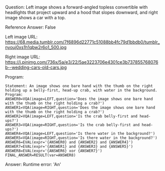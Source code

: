 Question: Left image shows a forward-angled topless convertible with headlights that project upward and a hood that slopes downward, and right image shows a car with a top.

Reference Answer: False

Left image URL: https://68.media.tumblr.com/7f6896d22771c51088bb4fc79d1bbdb0/tumblr_nyouj0xs1h1qbw2r6o1_500.jpg

Right image URL: https://i.pinimg.com/736x/5a/e3/22/5ae3223706e4301ce3b737855768076b--wedding-cars-old-cars.jpg

Program:

```
Statement: An image shows one bare hand with the thumb on the right holding up a belly-first, head-up crab, with water in the background.
Program:
ANSWER0=VQA(image=LEFT,question='Does the image shows one bare hand with the thumb on the right holding a crab?')
ANSWER1=VQA(image=RIGHT,question='Does the image shows one bare hand with the thumb on the right holding a crab?')
ANSWER2=VQA(image=LEFT,question='Is the crab belly-first and head-ups?')
ANSWER3=VQA(image=RIGHT,question='Is the crab belly-first and head-ups?')
ANSWER4=VQA(image=LEFT,question='Is there water in the background?')
ANSWER5=VQA(image=RIGHT,question='Is there water in the background?')
ANSWER6=EVAL(expr='{ANSWER0} and {ANSWER2} and {ANSWER4}')
ANSWER7=EVAL(expr='{ANSWER1} and {ANSWER3} and {ANSWER5}')
ANSWER8=EVAL(expr='{ANSWER6} xor {ANSWER7}')
FINAL_ANSWER=RESULT(var=ANSWER8)
```
Answer: Runtime error: 'An'

